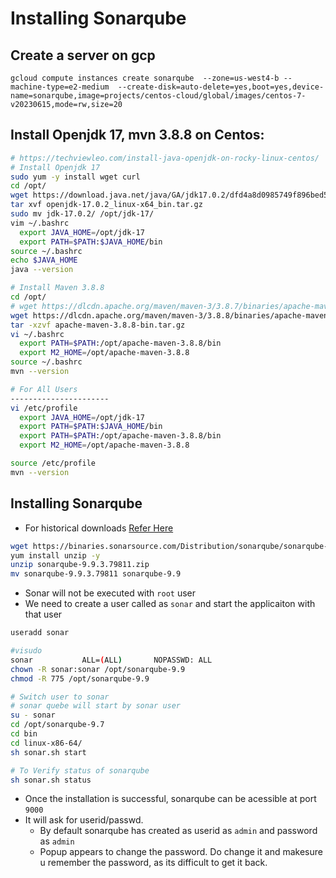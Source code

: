 # Installing Sonarqube 
## Create a server on gcp 
```
gcloud compute instances create sonarqube  --zone=us-west4-b --machine-type=e2-medium  --create-disk=auto-delete=yes,boot=yes,device-name=sonarqube,image=projects/centos-cloud/global/images/centos-7-v20230615,mode=rw,size=20
```

## Install Openjdk 17, mvn 3.8.8 on Centos:
```bash
# https://techviewleo.com/install-java-openjdk-on-rocky-linux-centos/
# Install Openjdk 17
sudo yum -y install wget curl
cd /opt/
wget https://download.java.net/java/GA/jdk17.0.2/dfd4a8d0985749f896bed50d7138ee7f/8/GPL/openjdk-17.0.2_linux-x64_bin.tar.gz
tar xvf openjdk-17.0.2_linux-x64_bin.tar.gz
sudo mv jdk-17.0.2/ /opt/jdk-17/
vim ~/.bashrc
  export JAVA_HOME=/opt/jdk-17
  export PATH=$PATH:$JAVA_HOME/bin
source ~/.bashrc
echo $JAVA_HOME
java --version

# Install Maven 3.8.8
cd /opt/
# wget https://dlcdn.apache.org/maven/maven-3/3.8.7/binaries/apache-maven-3.8.7-bin.tar.gz
wget https://dlcdn.apache.org/maven/maven-3/3.8.8/binaries/apache-maven-3.8.8-bin.tar.gz
tar -xzvf apache-maven-3.8.8-bin.tar.gz
vi ~/.bashrc
  export PATH=$PATH:/opt/apache-maven-3.8.8/bin
  export M2_HOME=/opt/apache-maven-3.8.8
source ~/.bashrc
mvn --version

# For All Users
---------------------- 
vi /etc/profile
  export JAVA_HOME=/opt/jdk-17
  export PATH=$PATH:$JAVA_HOME/bin
  export PATH=$PATH:/opt/apache-maven-3.8.8/bin
  export M2_HOME=/opt/apache-maven-3.8.8

source /etc/profile
mvn --version
```

## Installing Sonarqube 
* For historical downloads [Refer Here](https://www.sonarsource.com/products/sonarqube/downloads/historical-downloads/)
```bash
wget https://binaries.sonarsource.com/Distribution/sonarqube/sonarqube-9.9.3.79811.zip
yum install unzip -y
unzip sonarqube-9.9.3.79811.zip
mv sonarqube-9.9.3.79811 sonarqube-9.9
```
* Sonar will not be executed with `root` user
* We need to create a user called as `sonar` and start the applicaiton with that user 
```bash
useradd sonar

#visudo
sonar           ALL=(ALL)       NOPASSWD: ALL
chown -R sonar:sonar /opt/sonarqube-9.9
chmod -R 775 /opt/sonarqube-9.9

# Switch user to sonar
# sonar quebe will start by sonar user 
su - sonar
cd /opt/sonarqube-9.7
cd bin
cd linux-x86-64/
sh sonar.sh start

# To Verify status of sonarqube
sh sonar.sh status
```
* Once the installation is successful, sonarqube can be acessible at port `9000`
* It will ask for userid/passwd.
  * By default sonarqube has created as userid as `admin` and password as `admin`
  * Popup appears to change the password. Do change it and makesure u remember the password, as its difficult to get it back.
